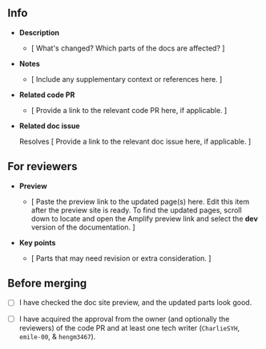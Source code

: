 <!--Edit the Info section when creating this PR.-->

## Info

- **Description**

  - [ What's changed? Which parts of the docs are affected? ]

- **Notes**

  - [ Include any supplementary context or references here. ]

- **Related code PR**

  - [ Provide a link to the relevant code PR here, if applicable. ]

- **Related doc issue**
  
  Resolves [ Provide a link to the relevant doc issue here, if applicable. ]

<!--❗️ Before you submit, please ensure you have selected the applicable software version from "Milestone" if this PR is version-specific and applied relevant labels to categorize the PR. Submit the PR as a draft if it's not ready for review.-->

<!--Edit the following sections when this PR is ready for review.-->

## For reviewers

- **Preview**

  - [ Paste the preview link to the updated page(s) here. Edit this item after the preview site is ready. To find the updated pages, scroll down to locate and open the Amplify preview link and select the **dev** version of the documentation. ]

- **Key points**

  - [ Parts that may need revision or extra consideration. ]

## Before merging

- [ ] I have checked the doc site preview, and the updated parts look good.

- [ ] I have acquired the approval from the owner (and optionally the reviewers) of the code PR and at least one tech writer (`CharlieSYH`, `emile-00`, & `hengm3467`).
